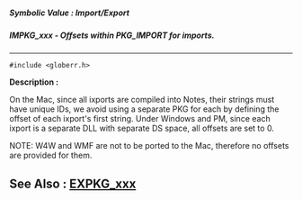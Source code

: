 ##### Symbolic Value : Import/Export
##### IMPKG_xxx - Offsets within PKG_IMPORT for imports.
---
```
#include <globerr.h>
```
**Description :**

On the Mac, since all ixports are compiled into Notes, their strings must have 
unique IDs, we avoid using a separate PKG for each by defining the offset of 
each ixport's first string.  Under Windows and PM, since each ixport is a 
separate DLL with separate DS space, all offsets are set to 0.

NOTE:  W4W and WMF are not to be ported to the Mac, therefore no offsets are 
provided for them.

**See Also :**
[EXPKG_xxx](/domino-c-api-docs/reference/Symb/EXPKG_xxx)
---
